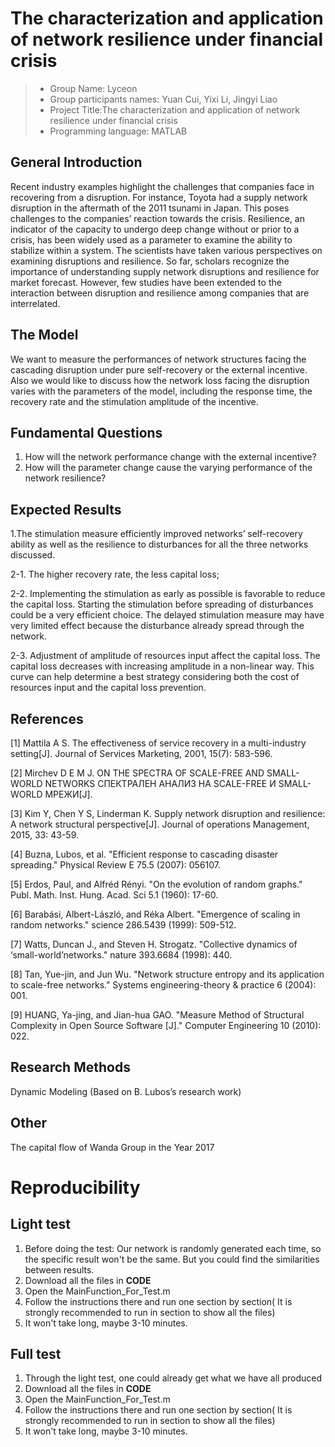 # The characterization and application of network resilience under financial crisis

> - Group Name: Lyceon
> - Group participants names: Yuan Cui, Yixi Li, Jingyi Liao
> - Project Title:The characterization and application of network resilience under financial crisis
> - Programming language: MATLAB

## 

## General Introduction

Recent industry examples highlight the challenges that companies face in recovering from a disruption. For instance, Toyota had a supply network disruption in the aftermath of the 2011 tsunami in Japan. This poses challenges to the companies’ reaction towards the crisis. Resilience, an indicator of the capacity to undergo deep change without or prior to a crisis, has been widely used as a parameter to examine the ability to stabilize within a system. The scientists have taken various perspectives on examining disruptions and resilience. So far, scholars recognize the importance of understanding supply network disruptions and resilience for market forecast. However, few studies have been extended to the interaction between disruption and resilience among companies that are interrelated. 

## 

## The Model

We want to measure the performances of network structures facing the cascading disruption under pure self-recovery or the external incentive. Also we would like to discuss how the network loss facing the disruption varies with the parameters of the model, including the response time, the recovery rate and the stimulation amplitude of the incentive.

## 

## Fundamental Questions

1. How will the network performance change with the external incentive?
2. How will the parameter change cause the varying performance of the network resilience?

## 

## Expected Results

1.The stimulation measure efficiently improved networks’ self-recovery ability as well as the resilience to disturbances for all the three networks discussed.

2-1.  The higher recovery rate, the less capital loss;

2-2.  Implementing the stimulation as early as possible is favorable to reduce the capital loss. Starting the stimulation before spreading of disturbances could be a very efficient choice. The delayed stimulation measure may have very limited effect because the disturbance already spread through the network. 

2-3.  Adjustment of amplitude of resources input affect the capital loss. The capital loss decreases with increasing amplitude in a non-linear way. This curve can help determine a best strategy considering both the cost of resources input and the capital loss prevention.

## 

## References

[1] Mattila A S. The effectiveness of service recovery in a multi-industry setting[J]. Journal of Services Marketing, 2001, 15(7): 583-596.

[2] Mirchev D E M J. ON THE SPECTRA OF SCALE-FREE AND SMALL-WORLD NETWORKS СПЕКТРАЛЕН АНАЛИЗ НА SCALE-FREE И SMALL-WORLD МРЕЖИ[J].

[3] Kim Y, Chen Y S, Linderman K. Supply network disruption and resilience: A network structural perspective[J]. Journal of operations Management, 2015, 33: 43-59.

[4] Buzna, Lubos, et al. "Efficient response to cascading disaster spreading." Physical Review E 75.5 (2007): 056107.

 [5] Erdos, Paul, and Alfréd Rényi. "On the evolution of random graphs." Publ. Math. Inst. Hung. Acad. Sci 5.1 (1960): 17-60.

[6] Barabási, Albert-László, and Réka Albert. "Emergence of scaling in random networks." science 286.5439 (1999): 509-512.

[7] Watts, Duncan J., and Steven H. Strogatz. "Collective dynamics of ‘small-world’networks." nature 393.6684 (1998): 440.

[8] Tan, Yue-jin, and Jun Wu. "Network structure entropy and its application to scale-free networks." Systems engineering-theory & practice 6 (2004): 001.

[9] HUANG, Ya-jing, and Jian-hua GAO. "Measure Method of Structural Complexity in Open Source Software [J]." Computer Engineering 10 (2010): 022.

## 

## Research Methods

Dynamic Modeling (Based on B. Lubos’s research work)

## 

## Other

The capital flow of Wanda Group in the Year 2017

# 

# Reproducibility

## 

## Light test

1. Before doing the test: Our network is randomly generated each time, so the specific result won't be the same. But you could find the similarities between results.
2. Download all the files in **CODE**
3. Open the MainFunction_For_Test.m 
4. Follow the instructions there and run one section by section( It is strongly recommended to run in section to show all the files)
5. It won't take long, maybe 3-10 minutes.

## 

## Full test

1. Through the light test, one could already get what we have all produced
2. Download all the files in **CODE**
3. Open the MainFunction_For_Test.m 
4. Follow the instructions there and run one section by section( It is strongly recommended to run in section to show all the files)
5. It won't take long, maybe 3-10 minutes.